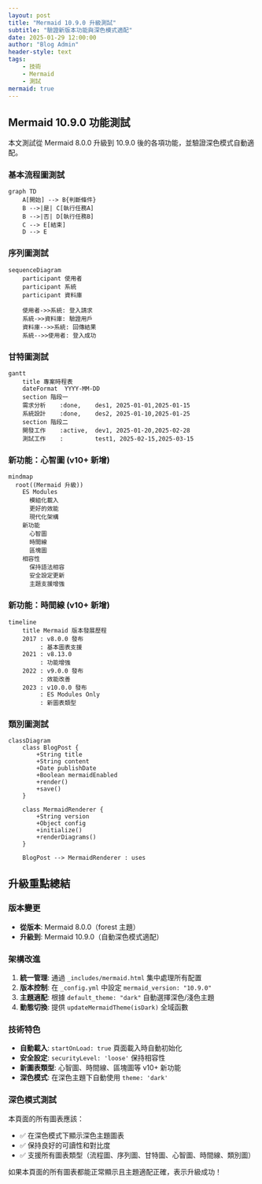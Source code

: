 ```yaml
---
layout: post
title: "Mermaid 10.9.0 升級測試"
subtitle: "驗證新版本功能與深色模式適配"
date: 2025-01-29 12:00:00
author: "Blog Admin"
header-style: text
tags:
    - 技術
    - Mermaid
    - 測試
mermaid: true
---
```


## Mermaid 10.9.0 功能測試

本文測試從 Mermaid 8.0.0 升級到 10.9.0 後的各項功能，並驗證深色模式自動適配。

### 基本流程圖測試

```mermaid
graph TD
    A[開始] --> B{判斷條件}
    B -->|是| C[執行任務A]
    B -->|否| D[執行任務B]
    C --> E[結束]
    D --> E
```

### 序列圖測試

```mermaid
sequenceDiagram
    participant 使用者
    participant 系統
    participant 資料庫
    
    使用者->>系統: 登入請求
    系統->>資料庫: 驗證用戶
    資料庫-->>系統: 回傳結果
    系統-->>使用者: 登入成功
```

### 甘特圖測試

```mermaid
gantt
    title 專案時程表
    dateFormat  YYYY-MM-DD
    section 階段一
    需求分析    :done,    des1, 2025-01-01,2025-01-15
    系統設計    :done,    des2, 2025-01-10,2025-01-25
    section 階段二
    開發工作    :active,  dev1, 2025-01-20,2025-02-28
    測試工作    :         test1, 2025-02-15,2025-03-15
```

### 新功能：心智圖 (v10+ 新增)

```mermaid
mindmap
  root((Mermaid 升級))
    ES Modules
      模組化載入
      更好的效能
      現代化架構
    新功能
      心智圖
      時間線
      區塊圖
    相容性
      保持語法相容
      安全設定更新
      主題支援增強
```

### 新功能：時間線 (v10+ 新增)

```mermaid
timeline
    title Mermaid 版本發展歷程
    2017 : v8.0.0 發布
         : 基本圖表支援
    2021 : v8.13.0
         : 功能增強
    2022 : v9.0.0 發布
         : 效能改善
    2023 : v10.0.0 發布
         : ES Modules Only
         : 新圖表類型
```

### 類別圖測試

```mermaid
classDiagram
    class BlogPost {
        +String title
        +String content
        +Date publishDate
        +Boolean mermaidEnabled
        +render()
        +save()
    }
    
    class MermaidRenderer {
        +String version
        +Object config
        +initialize()
        +renderDiagrams()
    }
    
    BlogPost --> MermaidRenderer : uses
```

## 升級重點總結

### 版本變更
- **從版本**: Mermaid 8.0.0（forest 主題）
- **升級到**: Mermaid 10.9.0（自動深色模式適配）

### 架構改進
1. **統一管理**: 通過 `_includes/mermaid.html` 集中處理所有配置
2. **版本控制**: 在 `_config.yml` 中設定 `mermaid_version: "10.9.0"`
3. **主題適配**: 根據 `default_theme: "dark"` 自動選擇深色/淺色主題
4. **動態切換**: 提供 `updateMermaidTheme(isDark)` 全域函數

### 技術特色
- **自動載入**: `startOnLoad: true` 頁面載入時自動初始化
- **安全設定**: `securityLevel: 'loose'` 保持相容性
- **新圖表類型**: 心智圖、時間線、區塊圖等 v10+ 新功能
- **深色模式**: 在深色主題下自動使用 `theme: 'dark'`

### 深色模式測試
本頁面的所有圖表應該：
- ✅ 在深色模式下顯示深色主題圖表
- ✅ 保持良好的可讀性和對比度
- ✅ 支援所有圖表類型（流程圖、序列圖、甘特圖、心智圖、時間線、類別圖）

如果本頁面的所有圖表都能正常顯示且主題適配正確，表示升級成功！